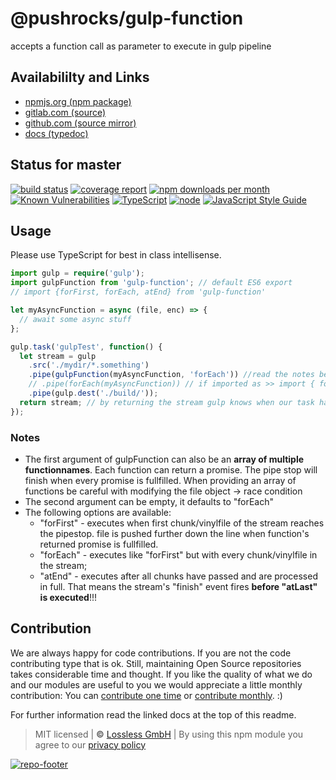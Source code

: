 # @pushrocks/gulp-function
accepts a function call as parameter to execute in gulp pipeline

## Availabililty and Links
* [npmjs.org (npm package)](https://www.npmjs.com/package/@pushrocks/gulp-function)
* [gitlab.com (source)](https://gitlab.com/pushrocks/gulp-function)
* [github.com (source mirror)](https://github.com/pushrocks/gulp-function)
* [docs (typedoc)](https://pushrocks.gitlab.io/gulp-function/)

## Status for master
[![build status](https://gitlab.com/pushrocks/gulp-function/badges/master/build.svg)](https://gitlab.com/pushrocks/gulp-function/commits/master)
[![coverage report](https://gitlab.com/pushrocks/gulp-function/badges/master/coverage.svg)](https://gitlab.com/pushrocks/gulp-function/commits/master)
[![npm downloads per month](https://img.shields.io/npm/dm/@pushrocks/gulp-function.svg)](https://www.npmjs.com/package/@pushrocks/gulp-function)
[![Known Vulnerabilities](https://snyk.io/test/npm/@pushrocks/gulp-function/badge.svg)](https://snyk.io/test/npm/@pushrocks/gulp-function)
[![TypeScript](https://img.shields.io/badge/TypeScript->=%203.x-blue.svg)](https://nodejs.org/dist/latest-v10.x/docs/api/)
[![node](https://img.shields.io/badge/node->=%2010.x.x-blue.svg)](https://nodejs.org/dist/latest-v10.x/docs/api/)
[![JavaScript Style Guide](https://img.shields.io/badge/code%20style-prettier-ff69b4.svg)](https://prettier.io/)

## Usage

Please use TypeScript for best in class intellisense.

```typescript
import gulp = require('gulp');
import gulpFunction from 'gulp-function'; // default ES6 export
// import {forFirst, forEach, atEnd} from 'gulp-function'

let myAsyncFunction = async (file, enc) => {
  // await some async stuff
};

gulp.task('gulpTest', function() {
  let stream = gulp
    .src('./mydir/*.something')
    .pipe(gulpFunction(myAsyncFunction, 'forEach')) //read the notes below
    // .pipe(forEach(myAsyncFunction)) // if imported as >> import { forEach } from 'gulp-function' <<
    .pipe(gulp.dest('./build/'));
  return stream; // by returning the stream gulp knows when our task has finished.
});
```

### Notes

- The first argument of gulpFunction can also be an **array of multiple functionnames**.
  Each function can return a promise. The pipe stop will finish when every promise is fullfilled.
  When providing an array of functions be careful with modifying the file object -> race condition
- The second argument can be empty, it defaults to "forEach"
- The following options are available:
  - "forFirst" - executes when first chunk/vinylfile of the stream reaches the pipestop.
    file is pushed further down the line when function's returned promise is fullfilled.
  - "forEach" - executes like "forFirst" but with every chunk/vinylfile in the stream;
  - "atEnd" - executes after all chunks have passed and are processed in full.
    That means the stream's "finish" event fires **before "atLast" is executed**!!!

## Contribution

We are always happy for code contributions. If you are not the code contributing type that is ok. Still, maintaining Open Source repositories takes considerable time and thought. If you like the quality of what we do and our modules are useful to you we would appreciate a little monthly contribution: You can [contribute one time](https://lossless.link/contribute-onetime) or [contribute monthly](https://lossless.link/contribute). :)

For further information read the linked docs at the top of this readme.

> MIT licensed | **&copy;** [Lossless GmbH](https://lossless.gmbh)
| By using this npm module you agree to our [privacy policy](https://lossless.gmbH/privacy)

[![repo-footer](https://lossless.gitlab.io/publicrelations/repofooter.svg)](https://maintainedby.lossless.com)
